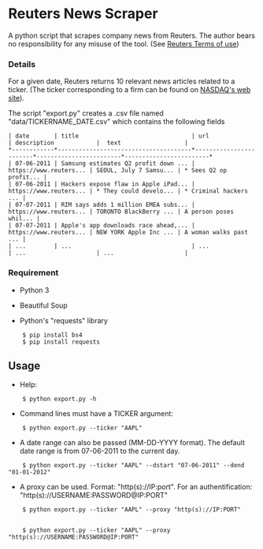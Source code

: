 

# Reuters News Scraper

A python script that scrapes company news from Reuters. 
The author bears no responsibility for any misuse of the tool. (See [Reuters Terms of use](https://www.reuters.com/terms-of-use))


### Details
For a given date, Reuters returns 10 relevant news articles related to a ticker. (The ticker corresponding to a firm can be found on [NASDAQ's web site](https://www.nasdaq.com/screening/company-list.aspx)).

The script "export.py" creates a .csv file named "data/TICKERNAME_DATE.csv" which contains the following fields  

```
| date       | title                                | url                    | description            |  text                  |
*------------*--------------------------------------*------------------------*------------------------*------------------------*
| 07-06-2011 | Samsung estimates Q2 profit down ... | https://www.reuters... | SEOUL, July 7 Samsu... | * Sees Q2 op profit... |
| 07-06-2011 | Hackers expose flaw in Apple iPad... | https://www.reuters... | * They could develo... | * Criminal hackers ... |
| 07-07-2011 | RIM says adds 1 million EMEA subs... | https://www.reuters... | TORONTO BlackBerry ... | A person poses whil... |
| 07-07-2011 | Apple's app downloads race ahead,... | https://www.reuters... | NEW YORK Apple Inc ... | A woman walks past ... |
| ...        | ...                                  | ...                    | ...                    | ...                    |
```


### Requirement 

+ Python 3

+ Beautiful Soup

+ Python's "requests" library


```
    $ pip install bs4
    $ pip install requests
```

## Usage


+ Help:
```
    $ python export.py -h
```

+ Command lines must have a TICKER argument:
```
    $ python export.py --ticker "AAPL"
```

+ A date range can also be passed (MM-DD-YYYY format). The default date range is from 07-06-2011 to the current day.
```
    $ python export.py --ticker "AAPL" --dstart "07-06-2011" --dend "01-01-2012"
```

+ A proxy can be used. Format: "http(s)://IP:port". 
For an authentification: "http(s)://USERNAME:PASSWORD@IP:PORT"


```
    $ python export.py --ticker "AAPL" --proxy "http(s)://IP:PORT"


    $ python export.py --ticker "AAPL" --proxy "http(s)://USERNAME:PASSWORD@IP:PORT"
```
